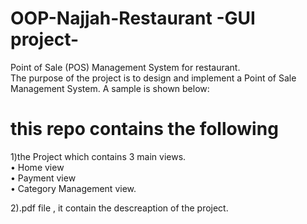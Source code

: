 # OOP-Najjah-Restaurant -GUI project-
Point of Sale (POS) Management System for restaurant.  
The purpose of the project is to design and implement a Point of Sale Management System. A
sample is shown below:

# this repo contains the following  
1)the Project which contains 3 main views.  
• Home view  
• Payment view  
• Category Management view.  

2).pdf file , it contain the descreaption of the project.  
